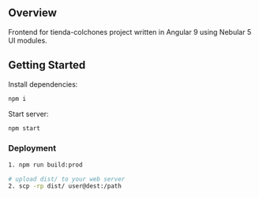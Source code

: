 ## Overview

Frontend for tienda-colchones project written in Angular 9 using Nebular 5 UI modules.

## Getting Started

Install dependencies:

```sh
npm i
```

Start server:

```sh
npm start
```

### Deployment

```sh
1. npm run build:prod

# upload dist/ to your web server
2. scp -rp dist/ user@dest:/path

```